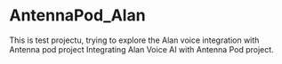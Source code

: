 # AntennaPod_Alan
This is test projectu, trying to explore the Alan voice integration with Antenna pod project
Integrating Alan Voice AI with Antenna Pod project.
